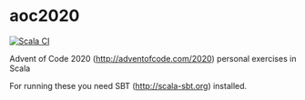 # aoc2020

[![Scala CI](https://github.com/lupari/aoc2020/actions/workflows/scala.yml/badge.svg)](https://github.com/lupari/aoc2020/actions?query=workflow%3A%22Scala+CI%22)

Advent of Code 2020 (http://adventofcode.com/2020) personal exercises in Scala

For running these you need SBT (http://scala-sbt.org) installed. 
